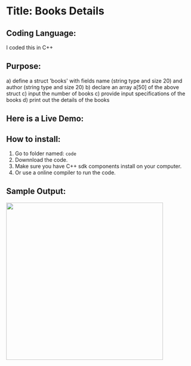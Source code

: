 # Title: Books Details

## Coding Language: 
I coded this in C++

## Purpose: 
a) define a struct 'books' with fields name (string type and size 20) and author (string type and size 20)
b) declare an array a[50] of the above struct
c) input the number of books 
c) provide input specifications of the books 
d) print out the details of the books

## Here is a Live Demo:

## How to install:
1. Go to folder named: `code`
2. Downnload the code.
3. Make sure you have C++ sdk components install on your computer.
4. Or use a online compiler to run the code.

## Sample Output:
<img src="" width="420">
